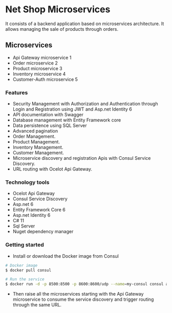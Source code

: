 # Net Shop Microservices

It consists of a backend application based on microservices architecture.
It allows managing the sale of products through orders.

## Microservices

- Api Gateway microservice 1
- Order microservice 2
- Product microservice 3
- Inventory microservice 4
- Customer-Auth microservice 5

### Features

- Security Management with Authorization and Authentication through Login and Registration using JWT and Asp.net Identity 6
- API documentation with Swagger
- Database management with Entity Framework core
- Data persistence using SQL Server
- Advanced pagination
- Order Management.
- Product Management.
- Inventory Management.
- Customer Management.
- Microservice discovery and registration Apis with Consul Service Discovery.
- URL routing with Ocelot Api Gateway.

### Technology tools

- Ocelot Api Gateway
- Consul Service Discovery
- Asp.net 6
- Entity Framework Core 6
- Asp.net Identity 6
- C# 11
- Sql Server
- Nuget dependency manager

### Getting started

- Install or download the Docker image from Consul

```bash
# Docker image
$ docker pull consul

# Run the service
$ docker run -d -p 8500:8500 -p 8600:8600/udp --name=my-consul consul agent -server -ui -node=server-1 -bootstrap-expect=1 -client=0.0.0.0
```

- Then raise all the microservices starting with the Api Gateway microservice to consume the service discovery and trigger routing through the same URL.
